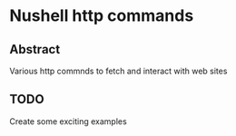 # Nushell http commands

## Abstract

Various http commnds to fetch and interact with web sites

## TODO

Create some exciting examples

